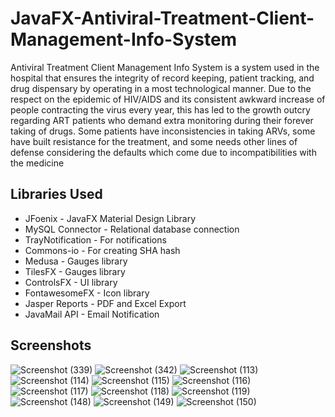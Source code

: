 # JavaFX-Antiviral-Treatment-Client-Management-Info-System
Antiviral Treatment Client Management Info System is a system used in the hospital that ensures the integrity of record keeping, patient tracking,  and  drug  dispensary  by  operating  in  a  most  technological  manner. Due  to  the  respect  on  the  epidemic  of  HIV/AIDS  and  its  consistent  awkward increase  of  people  contracting  the  virus  every  year,  this  has  led  to  the  growth  outcry regarding ART patients who demand extra monitoring during their forever taking of drugs. Some patients have inconsistencies in taking ARVs, some have built resistance for the treatment, and some needs other lines of defense considering the defaults which come due to incompatibilities with the medicine

## Libraries Used

- JFoenix - JavaFX Material Design Library
- MySQL Connector - Relational database connection
- TrayNotification - For notifications
- Commons-io - For creating SHA hash
- Medusa - Gauges library
- TilesFX - Gauges library
- ControlsFX - UI library
- FontawesomeFX - Icon library
- Jasper Reports - PDF and Excel Export
- JavaMail API - Email Notification

## Screenshots

![Screenshot (339)](https://user-images.githubusercontent.com/75673222/106364209-064c9c80-6336-11eb-962a-a7a01bc10ce1.png)
![Screenshot (342)](https://user-images.githubusercontent.com/75673222/106364324-d81b8c80-6336-11eb-90a4-f2c66f231512.png)
![Screenshot (113)](https://user-images.githubusercontent.com/75673222/101602705-3008d780-3a07-11eb-9902-27d3ed98dff3.png)
![Screenshot (114)](https://user-images.githubusercontent.com/75673222/101602712-313a0480-3a07-11eb-9285-005ad3ab1734.png)
![Screenshot (115)](https://user-images.githubusercontent.com/75673222/101602715-31d29b00-3a07-11eb-9351-50f76b1e2260.png)
![Screenshot (116)](https://user-images.githubusercontent.com/75673222/101602717-326b3180-3a07-11eb-8d81-53c45ca82767.png)
![Screenshot (117)](https://user-images.githubusercontent.com/75673222/101602720-3303c800-3a07-11eb-8cca-ba839bcecd2f.png)
![Screenshot (118)](https://user-images.githubusercontent.com/75673222/101602724-339c5e80-3a07-11eb-9b3c-37fc87c36d5e.png)
![Screenshot (119)](https://user-images.githubusercontent.com/75673222/101602726-3434f500-3a07-11eb-94de-47c71b18a6f4.png)
![Screenshot (148)](https://user-images.githubusercontent.com/75673222/102590180-d8f6b700-4118-11eb-8048-e9f00d6fbab0.png)
![Screenshot (149)](https://user-images.githubusercontent.com/75673222/102590187-dac07a80-4118-11eb-81b2-47e9e937ccfc.png)
![Screenshot (150)](https://user-images.githubusercontent.com/75673222/102590189-dbf1a780-4118-11eb-8169-9278af95821b.png)

